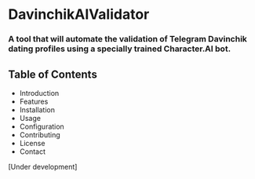  # DavinchikAIValidator
 ### A tool that will automate the validation of Telegram Davinchik dating profiles using a specially trained Character.AI bot.
 ## Table of Contents
 + Introduction
 + Features
 + Installation
 + Usage
 + Configuration
 + Contributing
 + License
 + Contact

[Under development]
